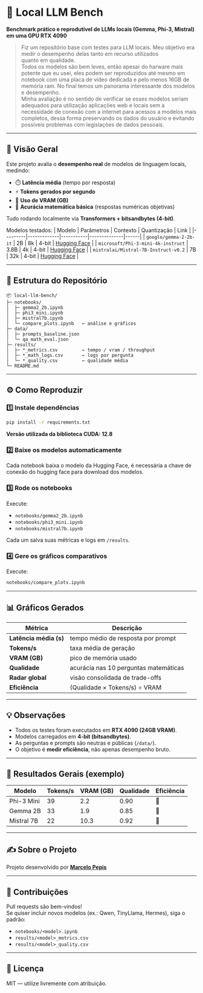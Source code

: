 # 🧠 Local LLM Bench
**Benchmark prático e reprodutível de LLMs locais (Gemma, Phi-3, Mistral) em uma GPU RTX 4090**

> Fiz um repositório base com testes para LLM locais. Meu objetivo era medir o desempenho delas tanto em recurso utilizados   
>quanto em qualidade.  
Todos os modelos são bem leves, então apesar do harware mais potente que eu usei, eles podem ser reproduzidos até mesmo em notebook com uma placa de vídeo dedicada e pelo menos 16GB de memória ram. No final temos um panorama interessante dos modelos e desempenho.  
Minha avaliação é no sentido de verificar se esses modelos seriam adequados para utilização aplicações web e locais sem a necessidade de conexão com a internet para acessos a modelos mais completos, dessa forma preservando os dados do usuário e evitando possiveis problemas com legislações de dados pessoais.  

---

## 🚀 Visão Geral

Este projeto avalia o **desempenho real** de modelos de linguagem locais, medindo:
- ⏱️ **Latência média** (tempo por resposta)  
- ⚡ **Tokens gerados por segundo**  
- 💾 **Uso de VRAM (GB)**  
- 🎯 **Acurácia matemática básica** (respostas numéricas objetivas)

Tudo rodando localmente via **Transformers + bitsandbytes (4-bit)**.

Modelos testados:
| Modelo | Parâmetros | Contexto | Quantização | Link |
|---------|-------------|-----------|--------------|------|
| `google/gemma-2-2b-it` | 2B | 8k | 4-bit | [Hugging Face](https://huggingface.co/google/gemma-2-2b-it) |
| `microsoft/Phi-3-mini-4k-instruct` | 3.8B | 4k | 4-bit | [Hugging Face](https://huggingface.co/microsoft/Phi-3-mini-4k-instruct) |
| `mistralai/Mistral-7B-Instruct-v0.2` | 7B | 32k | 4-bit | [Hugging Face](https://huggingface.co/mistralai/Mistral-7B-Instruct-v0.2) |

---

## 🧩 Estrutura do Repositório

```
📦 local-llm-bench/
├─ notebooks/
│  ├─ gemma2_2b.ipynb
│  ├─ phi3_mini.ipynb
│  ├─ mistral7b.ipynb
│  └─ compare_plots.ipynb   ← análise e gráficos
├─ data/
│  ├─ prompts_baseline.json
│  └─ qa_math_eval.json
├─ results/
│  ├─ *_metrics.csv         ← tempo / vram / throughput
│  ├─ *_math_logs.csv       ← logs por pergunta
│  └─ *_quality.csv         ← qualidade média
└─ README.md
```

---

## ⚙️ Como Reproduzir

### 1️⃣ Instale dependências
```bash
pip install -r requirements.txt
```
**Versão utilizada da biblioteca CUDA: 12.8**

### 2️⃣ Baixe os modelos automaticamente
Cada notebook baixa o modelo da Hugging Face, é necessária a chave de conexão do hugging face
para download dos modelos.



### 3️⃣ Rode os notebooks
Execute:
- `notebooks/gemma2_2b.ipynb`
- `notebooks/phi3_mini.ipynb`
- `notebooks/mistral7b.ipynb`

Cada um salva suas métricas e logs em `/results`.

### 4️⃣ Gere os gráficos comparativos
Execute:
```bash
notebooks/compare_plots.ipynb
```

---

## 📊 Gráficos Gerados

| Métrica | Descrição |
|----------|------------|
| **Latência média (s)** | tempo médio de resposta por prompt |
| **Tokens/s** | taxa média de geração |
| **VRAM (GB)** | pico de memória usado |
| **Qualidade** | acurácia nas 10 perguntas matemáticas |
| **Radar global** | visão consolidada de trade-offs |
| **Eficiência** | (Qualidade × Tokens/s) ÷ VRAM |

---

## 💡 Observações

- Todos os testes foram executados em **RTX 4090 (24GB VRAM)**.  
- Modelos carregados em **4-bit (bitsandbytes)**.  
- As perguntas e prompts são neutras e públicas (`/data/`).  
- O objetivo é **medir eficiência**, não apenas desempenho bruto.

---

## 🧠 Resultados Gerais (exemplo)

| Modelo | Tokens/s | VRAM (GB) | Qualidade | Eficiência |
|---------|-----------|-----------|------------|-------------|
| Phi-3 Mini | 39 | 2.2 | 0.90 | 🥇 |
| Gemma 2B | 33 | 1.9 | 0.85 | 🥈 |
| Mistral 7B | 22 | 10.3 | 0.92 | 🥉 |

---

## ✍️ Sobre o Projeto

Projeto desenvolvido por **[Marcelo Pepis](https://www.linkedin.com/in/marcelo-pepis/)**  

---

## 🤝 Contribuições

Pull requests são bem-vindos!  
Se quiser incluir novos modelos (ex.: Qwen, TinyLlama, Hermes), siga o padrão:
- `notebooks/<model>.ipynb`
- `results/<model>_metrics.csv`
- `results/<model>_quality.csv`

---

## 📄 Licença
MIT — utilize livremente com atribuição.

